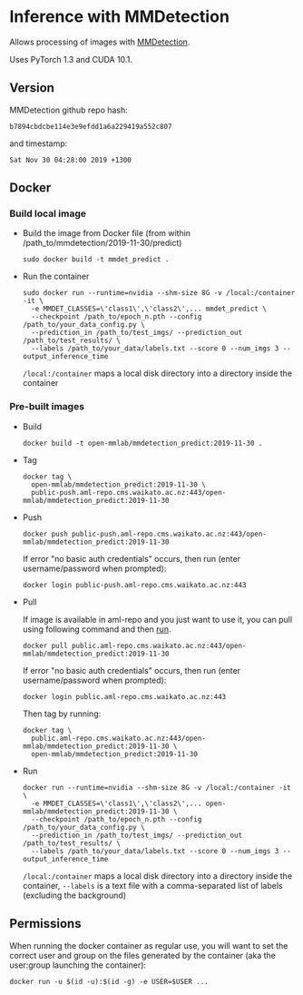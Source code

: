 # Inference with MMDetection

Allows processing of images with [MMDetection](https://github.com/open-mmlab/mmdetection).

Uses PyTorch 1.3 and CUDA 10.1.

## Version

MMDetection github repo hash:

```
b7894cbdcbe114e3e9efdd1a6a229419a552c807
```

and timestamp:

```
Sat Nov 30 04:28:00 2019 +1300
```

## Docker

### Build local image

* Build the image from Docker file (from within /path_to/mmdetection/2019-11-30/predict)

  ```commandline
  sudo docker build -t mmdet_predict .
  ```
  
* Run the container

  ```commandline
  sudo docker run --runtime=nvidia --shm-size 8G -v /local:/container -it \
    -e MMDET_CLASSES=\'class1\',\'class2\',... mmdet_predict \
    --checkpoint /path_to/epoch_n.pth --config /path_to/your_data_config.py \
    --prediction_in /path_to/test_imgs/ --prediction_out /path_to/test_results/ \
    --labels /path_to/your_data/labels.txt --score 0 --num_imgs 3 --output_inference_time
  ```
  `/local:/container` maps a local disk directory into a directory inside the container

### Pre-built images

* Build

  ```commandline
  docker build -t open-mmlab/mmdetection_predict:2019-11-30 .
  ```
  
* Tag

  ```commandline
  docker tag \
    open-mmlab/mmdetection_predict:2019-11-30 \
    public-push.aml-repo.cms.waikato.ac.nz:443/open-mmlab/mmdetection_predict:2019-11-30
  ```
  
* Push

  ```commandline
  docker push public-push.aml-repo.cms.waikato.ac.nz:443/open-mmlab/mmdetection_predict:2019-11-30
  ```
  If error "no basic auth credentials" occurs, then run (enter username/password when prompted):
  
  ```commandline
  docker login public-push.aml-repo.cms.waikato.ac.nz:443
  ```
  
* Pull

  If image is available in aml-repo and you just want to use it, you can pull using following command and then [run](#run).

  ```commandline
  docker pull public.aml-repo.cms.waikato.ac.nz:443/open-mmlab/mmdetection_predict:2019-11-30
  ```
  If error "no basic auth credentials" occurs, then run (enter username/password when prompted):
  
  ```commandline
  docker login public.aml-repo.cms.waikato.ac.nz:443
  ```
  Then tag by running:
  
  ```commandline
  docker tag \
    public.aml-repo.cms.waikato.ac.nz:443/open-mmlab/mmdetection_predict:2019-11-30 \
    open-mmlab/mmdetection_predict:2019-11-30
  ```

* <a name="run">Run</a>

  ```commandline
  docker run --runtime=nvidia --shm-size 8G -v /local:/container -it \
    -e MMDET_CLASSES=\'class1\',\'class2\',... open-mmlab/mmdetection_predict:2019-11-30 \
    --checkpoint /path_to/epoch_n.pth --config /path_to/your_data_config.py \
    --prediction_in /path_to/test_imgs/ --prediction_out /path_to/test_results/ \
    --labels /path_to/your_data/labels.txt --score 0 --num_imgs 3 --output_inference_time
  ```
  `/local:/container` maps a local disk directory into a directory inside the container, 
  `--labels` is a text file with a comma-separated list of labels (excluding the background)


## Permissions

When running the docker container as regular use, you will want to set the correct
user and group on the files generated by the container (aka the user:group launching
the container):

```commandline
docker run -u $(id -u):$(id -g) -e USER=$USER ...
```
